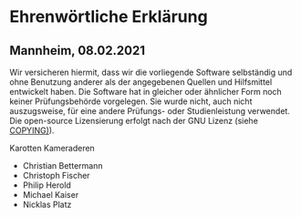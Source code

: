 # Ehrenwörtliche Erklärung
## Mannheim, 08.02.2021

Wir versicheren hiermit, dass wir die vorliegende Software selbständig und ohne Benutzung anderer als der angegebenen Quellen und Hilfsmittel entwickelt haben.
Die Software hat in gleicher oder ähnlicher Form noch keiner Prüfungsbehörde vorgelegen.
Sie wurde nicht, auch nicht auszugsweise, für eine andere Prüfungs- oder Studienleistung verwendet.
Die open-source Lizensierung erfolgt nach der GNU Lizenz (siehe [COPYING)](./COPYING)).

Karotten Kameraderen
- Christian Bettermann
- Christoph Fischer
- Philip Herold
- Michael Kaiser
- Nicklas Platz
